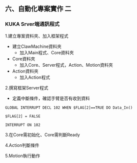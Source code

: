 ## 六、自動化專案實作 二
### KUKA Srver端通訊程式

1.建立專案資料夾、加入框架程式
- 建立ClawMachine資料夾
	- 加入Main程式、Core資料夾
- Core資料夾
	- 加入Core、Server程式，Action、Motion資料夾
- Action資料夾
	- 加入Action程式

2.撰寫框架Server程式
  - 定義中斷條件，確認手臂是否有收到資料
 ```
GLOBAL INTERRUPT DECL 102 WHEN $FLAG[2]==TRUE DO Data_In()

$FLAG[2] = FALSE

INTERRUPT ON 102
```

3.在Core需初始化、Core需判斷Ready

4.Action判斷條件

5.Motion執行動作
<!--stackedit_data:
eyJoaXN0b3J5IjpbLTEwNTAxMDAxNTMsLTkwMTI4MDgyNywxOT
c2OTMxOTI4LC0yMDMzNzQ3NzQ3LC0xOTgxNDk4OTk1XX0=
-->